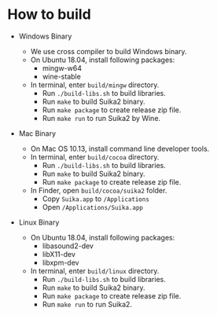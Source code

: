 How to build
============

* Windows Binary
    * We use cross compiler to build Windows binary.
    * On Ubuntu 18.04, install following packages:
        * mingw-w64
        * wine-stable
    * In terminal, enter `build/mingw` directory.
        * Run `./build-libs.sh` to build libraries.
        * Run `make` to build Suika2 binary.
        * Run `make package` to create release zip file.
        * Run `make run` to run Suika2 by Wine.

* Mac Binary
    * On Mac OS 10.13, install command line developer tools.
    * In terminal, enter `build/cocoa` directory.
        * Run `./build-libs.sh` to build libraries.
        * Run `make` to build Suika2 binary.
        * Run `make package` to create release zip file.
    * In Finder, open `build/cocoa/suika2` folder.
        * Copy `Suika.app` to `/Applications`
        * Open `/Applications/Suika.app`

* Linux Binary
    * On Ubuntu 18.04, install following packages:
        * libasound2-dev
        * libX11-dev
        * libxpm-dev
    * In terminal, enter `build/linux` directory.
        * Run `./build-libs.sh` to build libraries.
        * Run `make` to build Suika2 binary.
        * Run `make package` to create release zip file.
        * Run `make run` to run Suika2.
